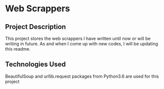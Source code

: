 # Web Scrappers

## Project Description

This project stores the web scrappers I have written until now or will be writing in future. As and when I come up with new codes, I will be updating this readme.

## Technologies Used

BeautifulSoup and urllib.request packages from Python3.6 are used for this project

